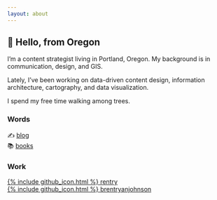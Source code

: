 ```yaml
---
layout: about
---
```


## 👋 Hello, from Oregon

I’m a content strategist living in Portland, Oregon. My background is in communication, design, and GIS.

Lately, I’ve been working on data-driven content design, information architecture, cartography, and data visualization.

I spend my free time walking among trees.

### Words
✍️ [blog](/posts)<br>
📚 [books](/books)

### Work
[{% include github_icon.html %} rentry](https://github.com/rentry)<br>
[{% include github_icon.html %} brentryanjohnson](https://github.com/brentryanjohnson)